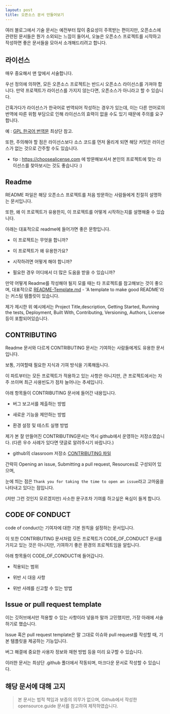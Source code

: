 ```yaml
---
layout: post
title: 오픈소스 문서 만들어보기
---
```


여러 블로그에서 기술 문서는 예전부터 많이 중요성이 주목받는 편이지만, 오픈소스에 관련된 문서들은 뭔가 소외되는 느낌이 들어서, 오늘은 오픈소스 프로젝트를 시작하고 작성하면 좋은 문서들을 모아서 소개해드리려고 합니다.

## 라이선스

매우 중요해서 맨 앞에서 서술합니다.

우선 정의에 의하면, 모든 오픈소스 프로젝트는 반드시 오픈소스 라이선스를 가져야 합니다. 
만약 프로젝트가 라이선스를 가지지 않는다면, 오픈소스가 아니라고 할 수 있습니다.

간혹가다가 라이선스가 한국어로 번역되어 작성하는 경우가 있는데, 이는 다른 언어로의 번역에 따른 위험 부담으로 인해 라이선스의 효력이 없을 수도 있기 때문에 주의를 요구합니다.

예 : [GPL 한국어 번역문](http://korea.gnu.org/documents/copyleft/gpl.ko.html) 최상단 참고.

또한, 주의해야 할 점은 라이선스보다 소스 코드를 먼저 올리게 되면 해당 커밋은 러이선스가 없는 것으로 간주할 수도 있습니다.

* tip : https://choosealicense.com 에 방문해보셔서 본인의 프로젝트에 맞는 라이선스를 찾아보시는 것도 좋습니다 :)

## Readme

README 파일은 해당 오픈소스 프로젝트를 처음 방문하는 사람들에게 친절히 설명하는 문서입니다.

또한, 왜 이 프로젝트가 유용한지, 이 프로젝트를 어떻게 시작하는지를 설명해줄 수 있습니다.

아래는 대표적으로 readme에 들어가면 좋은 문항입니다.

* 이 프로젝트는 무엇을 합니까?

* 이 프로젝트가 왜 유용한가요?

* 시작하려면 어떻게 해야 합니까?

* 필요한 경우 어디에서 더 많은 도움을 받을 수 있습니까?


만약 어떻게 Readme를 작성해야 될지 모를 때는 타 프로젝트를 참고해보는 것이 좋으며, 대표적으로 [README-Template.md](https://gist.github.com/PurpleBooth/109311bb0361f32d87a2) - 'A template to make good README'라는 커스텀 템플릿이 있습니다.

제가 제시한 위 예시에서는 Project Title,description, Getting Started, Running the tests, Deployment, Built With, Contributing, Versioning, Authors, License 등이 포함되어있습니다.

## CONTRIBUTING

Readme 문서와 다르게 CONTRIBUTING 문서는 기여하는 사람들에게도 유용한 문서입니다.

보통, 기여할때 필요한 지식과 기여 방식을 기록해둡니다.

이 파트부터는 모든 프로젝트가 적용하고 있는 사항은 아니지만, 큰 프로젝트에서는 자주 쓰이며 최근 사용빈도가 점차 늘어나는 추세입니다.

아래 항목들이 CONTRIBUTING 문서에 들어간 내용입니다.

* 버그 보고서를 제출하는 방법

* 새로운 기능을 제안하는 방법

* 환경 설정 및 테스트 실행 방법

제가 본 잘 만들어진 CONTRIBUTING문서는 역시 github에서 운영하는 저장소였습니다.
(다른 우수 사례가 있다면 댓글로 알려주시기 바랍니다.)

* github의 classroom 저장소 [CONTRIBUTING 파일](https://github.com/education/classroom/blob/master/CONTRIBUTING.md)

간략히 Opening an issue, Submitting a pull request, Resources로 구성되어 있으며, 

눈에 띄는 점은 ```Thank you for taking the time to open an issue```라고 고마움을 나타내고 있다는 점입니다.

(저만 그런 것인지 모르겠지만) 사소한 문구조차 기여를 하고싶은 욕심이 들게 합니다.

## CODE OF CONDUCT

code of conduct는 기여자에 대한 기본 원칙을 설정하는 문서입니다.

이 또한 CONTRIBUTING 문서처럼 모든 프로젝트가 CODE_OF_CONDUCT 문서를 가지고 있는 것은 아니지만, 기여하기 좋은 환경의 프로젝트임을 알립니다.

아래 항목들이 CODE_OF_CONDUCT에 들어갑니다.

* 적용되는 범위

* 위반 시 대응 사항

* 위반 사례를 신고할 수 있는 방법

## Issue or pull request template 

이는 깃허브에서만 적용할 수 있는 사항이라 넣을까 말까 고민했지만, 가장 아래에 서술하기로 했습니다.

Issue 혹은 pull request template은 말 그대로 이슈와 pull request를 작성할 때, 기본 템플릿을 제공하는 기능입니다.

버그 해결에 중요한 사용자 정보와 재현 방법 등을 미리 요구할 수 있습니다.

이러한 문서는 최상단 .github 폴더에서 작동되며, 마크다운 문서로 작성할 수 있습니다. 


## 해당 문서에 대해 고지
> 본 문서는 법적 책임과 보증의 의무가 없으며, Github에서 작성한 opensource.guide 문서를 참고하여 제작하였습니다. 